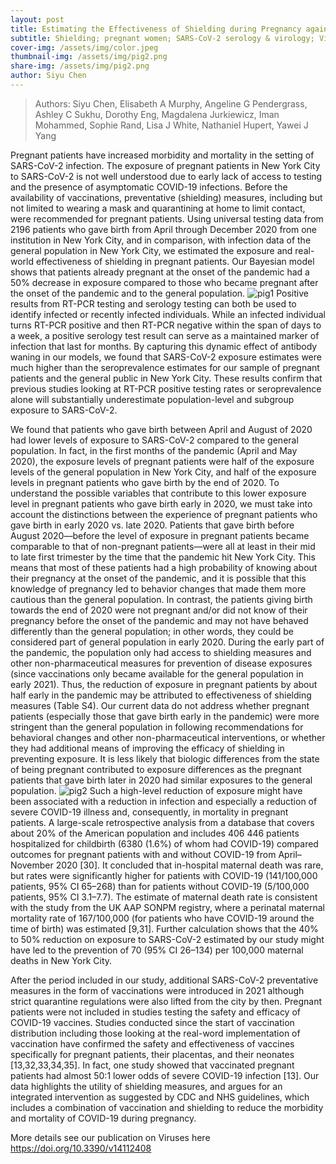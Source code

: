 ```yaml
---
layout: post
title: Estimating the Effectiveness of Shielding during Pregnancy against SARS-CoV-2 in New York City during the First Year of the COVID-19 Pandemic
subtitle: Shielding; pregnant women; SARS-CoV-2 serology & virology; Viruses
cover-img: /assets/img/color.jpeg
thumbnail-img: /assets/img/pig2.png
share-img: /assets/img/pig2.png
author: Siyu Chen
---
```

>Authors: Siyu Chen, Elisabeth A Murphy, Angeline G Pendergrass, Ashley C Sukhu, Dorothy Eng, Magdalena Jurkiewicz, Iman Mohammed, Sophie Rand, Lisa J White, Nathaniel Hupert, Yawei J Yang 

Pregnant patients have increased morbidity and mortality in the setting of SARS-CoV-2 infection. The exposure of pregnant patients in New York City to SARS-CoV-2 is not well understood due to early lack of access to testing and the presence of asymptomatic COVID-19 infections. Before the availability of vaccinations, preventative (shielding) measures, including but not limited to wearing a mask and quarantining at home to limit contact, were recommended for pregnant patients. Using universal testing data from 2196 patients who gave birth from April through December 2020 from one institution in New York City, and in comparison, with infection data of the general population in New York City, we estimated the exposure and real-world effectiveness of shielding in pregnant patients. Our Bayesian model shows that patients already pregnant at the onset of the pandemic had a 50% decrease in exposure compared to those who became pregnant after the onset of the pandemic and to the general population.
![pig1](https://SiyuChenOxf.github.io/assets/img/pig1.png)
Positive results from RT-PCR testing and serology testing can both be used to identify infected or recently infected individuals. While an infected individual turns RT-PCR positive and then RT-PCR negative within the span of days to a week, a positive serology test result can serve as a maintained marker of infection that last for months. By capturing this dynamic effect of antibody waning in our models, we found that SARS-CoV-2 exposure estimates were much higher than the seroprevalence estimates for our sample of pregnant patients and the general public in New York City. These results confirm that previous studies looking at RT-PCR positive testing rates or seroprevalence alone will substantially underestimate population-level and subgroup exposure to SARS-CoV-2.

We found that patients who gave birth between April and August of 2020 had lower levels of exposure to SARS-CoV-2 compared to the general population. In fact, in the first months of the pandemic (April and May 2020), the exposure levels of pregnant patients were half of the exposure levels of the general population in New York City, and half of the exposure levels in pregnant patients who gave birth by the end of 2020. To understand the possible variables that contribute to this lower exposure level in pregnant patients who gave birth early in 2020, we must take into account the distinctions between the experience of pregnant patients who gave birth in early 2020 vs. late 2020. Patients that gave birth before August 2020—before the level of exposure in pregnant patients became comparable to that of non-pregnant patients—were all at least in their mid to late first trimester by the time that the pandemic hit New York City. This means that most of these patients had a high probability of knowing about their pregnancy at the onset of the pandemic, and it is possible that this knowledge of pregnancy led to behavior changes that made them more cautious than the general population. In contrast, the patients giving birth towards the end of 2020 were not pregnant and/or did not know of their pregnancy before the onset of the pandemic and may not have behaved differently than the general population; in other words, they could be considered part of general population in early 2020. During the early part of the pandemic, the population only had access to shielding measures and other non-pharmaceutical measures for prevention of disease exposures (since vaccinations only became available for the general population in early 2021). Thus, the reduction of exposure in pregnant patients by about half early in the pandemic may be attributed to effectiveness of shielding measures (Table S4). Our current data do not address whether pregnant patients (especially those that gave birth early in the pandemic) were more stringent than the general population in following recommendations for behavioral changes and other non-pharmaceutical interventions, or whether they had additional means of improving the efficacy of shielding in preventing exposure. It is less likely that biologic differences from the state of being pregnant contributed to exposure differences as the pregnant patients that gave birth later in 2020 had similar exposures to the general population.
![pig2](https://SiyuChenOxf.github.io/assets/img/pig2.png)
Such a high-level reduction of exposure might have been associated with a reduction in infection and especially a reduction of severe COVID-19 illness and, consequently, in mortality in pregnant patients. A large-scale retrospective analysis from a database that covers about 20% of the American population and includes 406 446 patients hospitalized for childbirth (6380 (1.6%) of whom had COVID-19) compared outcomes for pregnant patients with and without COVID-19 from April–November 2020 [30]. It concluded that in-hospital maternal death was rare, but rates were significantly higher for patients with COVID-19 (141/100,000 patients, 95% CI 65–268) than for patients without COVID-19 (5/100,000 patients, 95% CI 3.1–7.7). The estimate of maternal death rate is consistent with the study from the UK AAP SONPM registry, where a perinatal maternal mortality rate of 167/100,000 (for patients who have COVID-19 around the time of birth) was estimated [9,31]. Further calculation shows that the 40% to 50% reduction on exposure to SARS-CoV-2 estimated by our study might have led to the prevention of 70 (95% CI 26–134) per 100,000 maternal deaths in New York City.

After the period included in our study, additional SARS-CoV-2 preventative measures in the form of vaccinations were introduced in 2021 although strict quarantine regulations were also lifted from the city by then. Pregnant patients were not included in studies testing the safety and efficacy of COVID-19 vaccines. Studies conducted since the start of vaccination distribution including those looking at the real-word implementation of vaccination have confirmed the safety and effectiveness of vaccines specifically for pregnant patients, their placentas, and their neonates [13,32,33,34,35]. In fact, one study showed that vaccinated pregnant patients had almost 50:1 lower odds of severe COVID-19 infection [13]. Our data highlights the utility of shielding measures, and argues for an integrated intervention as suggested by CDC and NHS guidelines, which includes a combination of vaccination and shielding to reduce the morbidity and mortality of COVID-19 during pregnancy.

More details see our publication on Viruses here https://doi.org/10.3390/v14112408
